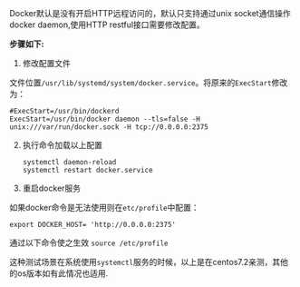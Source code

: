Docker默认是没有开启HTTP远程访问的，默认只支持通过unix socket通信操作docker daemon,使用HTTP restful接口需要修改配置。

**步骤如下:**

1. 修改配置文件

  文件位置`/usr/lib/systemd/system/docker.service`。将原来的`ExecStart`修改为：

```shell
#ExecStart=/usr/bin/dockerd
ExecStart=/usr/bin/docker daemon --tls=false -H unix:///var/run/docker.sock -H tcp://0.0.0.0:2375
```
2. 执行命令加载以上配置
   ```shell
   systemctl daemon-reload
   systemctl restart docker.service
   ```
3. 重启docker服务

如果docker命令是无法使用则在`etc/profile`中配置：

`export DOCKER_HOST= 'http://0.0.0.0:2375'`

通过以下命令使之生效
`source /etc/profile`

这种测试场景在系统使用`systemctl`服务的时候，以上是在centos7.2亲测，其他的os版本如有此情况也适用.